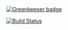 [![Greenkeeper badge](https://badges.greenkeeper.io/Owain94/Owain.nl.svg)](https://greenkeeper.io/)

[![Build Status](https://travis-ci.org/Owain94/Owain.nl.svg?branch=master)](https://travis-ci.org/Owain94/Owain.nl)
